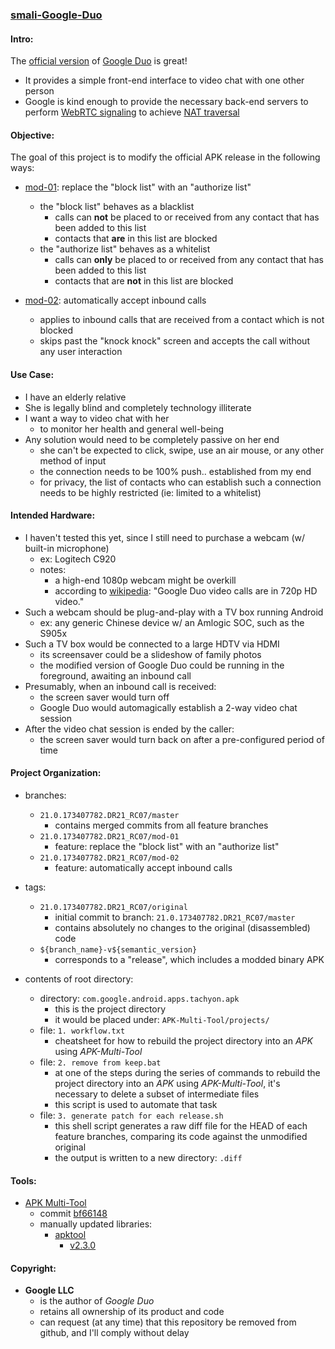 ### [smali-Google-Duo](https://github.com/warren-bank/smali-Google-Duo)

#### Intro:

The [official version](https://play.google.com/store/apps/details?id=com.google.android.apps.tachyon) of [Google Duo](https://en.wikipedia.org/wiki/Google_Duo) is great!

* It provides a simple front-end interface to video chat with one other person
* Google is kind enough to provide the necessary back-end servers to perform [WebRTC signaling](https://codelabs.developers.google.com/codelabs/webrtc-web/) to achieve [NAT traversal](http://en.wikipedia.org/wiki/NAT_traversal)

#### Objective:

The goal of this project is to modify the official APK release in the following ways:

* [mod-01](https://github.com/warren-bank/smali-Google-Duo/tree/21.0.173407782.DR21_RC07/mod-01): replace the "block list" with an "authorize list"
  * the "block list" behaves as a blacklist
    * calls can __not__ be placed to or received from any contact that has been added to this list
    * contacts that __are__ in this list are blocked
  * the "authorize list" behaves as a whitelist
    * calls can __only__ be placed to or received from any contact that has been added to this list
    * contacts that are __not__ in this list are blocked

* [mod-02](https://github.com/warren-bank/smali-Google-Duo/tree/21.0.173407782.DR21_RC07/mod-02): automatically accept inbound calls
  * applies to inbound calls that are received from a contact which is not blocked
  * skips past the "knock knock" screen and accepts the call without any user interaction

#### Use Case:

* I have an elderly relative
* She is legally blind and completely technology illiterate
* I want a way to video chat with her
  * to monitor her health and general well-being
* Any solution would need to be completely passive on her end
  * she can't be expected to click, swipe, use an air mouse, or any other method of input
  * the connection needs to be 100% push.. established from my end
  * for privacy, the list of contacts who can establish such a connection needs to be highly restricted (ie: limited to a whitelist)

#### Intended Hardware:

* I haven't tested this yet, since I still need to purchase a webcam (w/ built-in microphone)
  * ex: Logitech C920
  * notes:
    * a high-end 1080p webcam might be overkill
    * according to [wikipedia](https://en.wikipedia.org/wiki/Google_Duo#Features): "Google Duo video calls are in 720p HD video."
* Such a webcam should be plug-and-play with a TV box running Android
  * ex: any generic Chinese device w/ an Amlogic SOC, such as the S905x
* Such a TV box would be connected to a large HDTV via HDMI
  * its screensaver could be a slideshow of family photos
  * the modified version of Google Duo could be running in the foreground, awaiting an inbound call
* Presumably, when an inbound call is received:
  * the screen saver would turn off
  * Google Duo would automagically establish a 2-way video chat session
* After the video chat session is ended by the caller:
  * the screen saver would turn back on after a pre-configured period of time

#### Project Organization:

* branches:
  * `21.0.173407782.DR21_RC07/master`
    * contains merged commits from all feature branches
  * `21.0.173407782.DR21_RC07/mod-01`
    * feature: replace the "block list" with an "authorize list"
  * `21.0.173407782.DR21_RC07/mod-02`
    * feature: automatically accept inbound calls

* tags:
  * `21.0.173407782.DR21_RC07/original`
    * initial commit to branch: `21.0.173407782.DR21_RC07/master`
    * contains absolutely no changes to the original (disassembled) code
  * `${branch_name}-v${semantic_version}`
    * corresponds to a "release", which includes a modded binary APK

* contents of root directory:
  * directory: `com.google.android.apps.tachyon.apk`
    * this is the project directory
    * it would be placed under: `APK-Multi-Tool/projects/`
  * file: `1. workflow.txt`
    * cheatsheet for how to rebuild the project directory into an _APK_ using _APK-Multi-Tool_
  * file: `2. remove from keep.bat`
    * at one of the steps during the series of commands to rebuild the project directory into an _APK_ using _APK-Multi-Tool_, it's necessary to delete a subset of intermediate files
    * this script is used to automate that task
  * file: `3. generate patch for each release.sh`
    * this shell script generates a raw diff file for the HEAD of each feature branches, comparing its code against the unmodified original
    * the output is written to a new directory: `.diff`

#### Tools:

* [APK Multi-Tool](https://github.com/APK-Multi-Tool/APK-Multi-Tool/tree/master)
  * commit [bf66148](https://github.com/APK-Multi-Tool/APK-Multi-Tool/archive/bf6614857086b4d93cf56cdfe23555f030bd1fbe.zip)
  * manually updated libraries:
    * [apktool](https://ibotpeaches.github.io/Apktool/)
      * [v2.3.0](https://bitbucket.org/iBotPeaches/apktool/downloads/apktool_2.3.0.jar)

#### Copyright:

* __Google LLC__
  * is the author of _Google Duo_
  * retains all ownership of its product and code
  * can request (at any time) that this repository be removed from github, and I'll comply without delay
